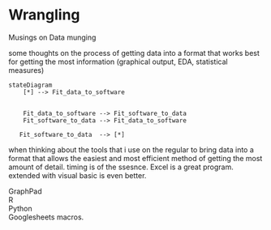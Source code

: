 # Wrangling
Musings on Data munging


some thoughts on the process of getting data into a format that works best for getting the most information (graphical output, EDA, statistical measures)

```mermaid
stateDiagram
    [*] --> Fit_data_to_software
   

    Fit_data_to_software --> Fit_software_to_data
    Fit_software_to_data --> Fit_data_to_software
  
   Fit_software_to_data  --> [*]
```
when thinking about the tools that i use on the regular to bring data into a format that allows the easiest and most efficient method of getting the most amount of detail. timing is of the ssesnce. Excel is a great program. extended with visual basic is even better. <br>

GraphPad<br>
R<br>
Python<br>
Googlesheets macros.
